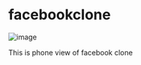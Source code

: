 # facebookclone


![image](https://github.com/gargisawaria/facebookclone/assets/96246464/71ef0e40-bba2-449c-b520-82c4c7a06ad4)

This is phone view of facebook clone
